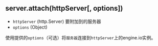 ## server.attach(httpServer[, options])

- `httpServer` (http.Server) 要附加到的服务器
- `options` (Object)

使用提供的`options`（可选）将`服务器`连接到`httpServer`上的engine.io实例。

